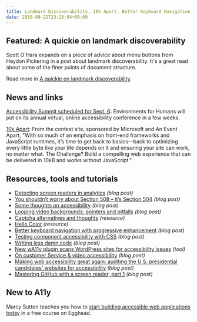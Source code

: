 ```yaml
---
title: Landmark Discoverability, 10k Apart, Better Keyboard Navigation with Progressive Enhancement and More
date: 2016-08-22T23:26:04+00:00
---
```


## Featured: A quickie on landmark discoverability

Scott O'Hara expands on a piece of advice about menu buttons from Heydon Pickering in a post about landmark discoverability. It's a great read about some of the finer points of document structure.

Read more in [A quickie on landmark discoverability](http://www.scottohara.me/article/not-really-about-the-button.html).

## News and links

[Accessibility Summit scheduled for Sept. 6](http://environmentsforhumans.com/2016/accessibility-summit/): Environments for Humans will put on its annual virtual, online accessibility conference in a few weeks.

[10k Apart](https://a-k-apart.com): From the contest site, sponsored by Microsoft and An Event Apart, "With so much of an emphasis on front-end frameworks and JavaScript runtimes, it’s time to get back to basics—back to optimizing every little byte like your life depends on it and ensuring your site can work, no matter what. The Challenge? Build a compelling web experience that can be delivered in 10kB and works without JavaScript."

## Resources, tools and tutorials

* [Detecting screen readers in analytics](http://www.powermapper.com/blog/accessibility-analytics/) _(blog post)_
* [You shouldn’t worry about Section 508 – it’s Section 504](http://chipcullen.com/you-shouldnt-worry-about-section-508-its-section-504/) _(blog post)_
* [Some thoughts on accessibility](http://winstonhearn.com/thoughts-on-accessibility/) _(blog post)_
* [Looping video backgrounds: pointers and pitfalls](http://chipcullen.com/looping-video-backgrounds-pointers-and-pitfalls/) _(blog post)_
* [Captcha alternatives and thoughts](https://www.w3.org/WAI/GL/wiki/Captcha_Alternatives_and_thoughts) _(resource)_
* [Hello Color](http://jxnblk.com/hello-color/) _(resource)_
* [Better keyboard navigation with progressive enhancement](https://www.christianheilmann.com/2016/08/15/better-keyboard-navigation-with-progressive-enhancement/) _(blog post)_
* [Testing component accessibility with CSS](https://blog.mariano.io/quick-tip-testing-component-accessibility-with-css-3c36fe1a6562) _(blog post)_
* [Writing less damn code](http://www.heydonworks.com/article/on-writing-less-damn-code) _(blog post)_
* [New wA11y plugin scans WordPress sites for accessibility issues](https://wptavern.com/new-wa11y-plugin-scans-wordpress-sites-for-accessibility-issues) _(tool)_
* [On customer Service & video accessibility](https://www.lireo.com/on-customer-service-video-accessibility/) _(blog post)_
* [Making web accessibility great again: auditing the U.S. presidential candidates' websites for accessibility](https://www.lullabot.com/articles/auditing-presidential-websites-for-accessibility) _(blog post)_
* [Mastering GitHub with a screen reader, part 1](http://bats.fyi/2016/08/19/mastering-github-with-a-screen-reader-part-1/) _(blog post)_

## New to A11y

Marcy Sutton teaches you how to [start building accessible web applications today](https://egghead.io/courses/start-building-accessible-web-applications-today) in a free course on Egghead.